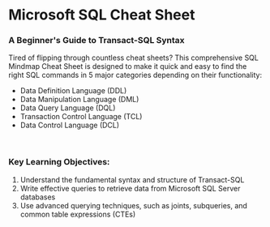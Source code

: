 <h1>Microsoft SQL Cheat Sheet</h1>
<h3> A Beginner's Guide to Transact-SQL Syntax </h3>
Tired of flipping through countless cheat sheets? This comprehensive SQL Mindmap Cheat Sheet is designed to make it quick and easy to find the right SQL commands in 5 major categories depending on their functionality:
<ul>
<li>Data Definition Language (DDL)</li>
<li>Data Manipulation Language (DML)</li>
<li>Data Query Language (DQL)</li>
<li>Transaction Control Language (TCL)</li>
<li>Data Control Language (DCL)</li>
</ul>
<br>


<h3>Key Learning Objectives:</h3>
<ol>
    <li>Understand the fundamental syntax and structure of Transact-SQL</li>
    <li>Write effective queries to retrieve data from Microsoft SQL Server databases</li>
    <li>Use advanced querying techniques, such as joints, subqueries, and common table expressions (CTEs)</li>
</ol>

